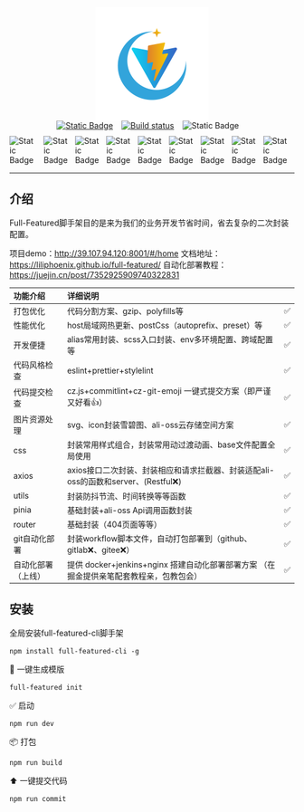 <div style="display:flex;justify-content: center;align-items: center;">
 <img style="width:200px;" src="./public/logo.png"></img>
</div>
<div style="display:flex;justify-content: center;align-items: center;">
<a href="https://www.npmjs.com/package/full-featured-cli">
<img style="margin-right:15px"  alt="Static Badge" src="https://img.shields.io/npm/v/npm.svg?logo=npm">
</a>
<a href="https://github.com/liliphoenix/full-featured/actions">
<img style="margin-right:15px" src="https://img.shields.io/github/actions/workflow/status/simple-icons/simple-icons/verify.yml?branch=develop&logo=github&label=tests" alt="Build status"/>
</a>
<a>
<img style="margin-right:15px"  alt="Static Badge" src="https://img.shields.io/github/license/vigonotion/hass-simpleicons">
</a>

</div>
<div style="display:flex;justify-content: center;align-items: center;margin-top:10px">
<img style="margin-right:15px"  alt="Static Badge" src="https://img.shields.io/static/v1?message=5.0.8&label=Vite&color=e0377c">
<img style="margin-right:10px"  alt="Static Badge" src="https://img.shields.io/badge/Vue-3.4.21-6bbc90">
<img style="margin-right:10px"  alt="Static Badge" src="https://img.shields.io/badge/React-blue">
<img style="margin-right:10px"  alt="Static Badge" src="https://img.shields.io/badge/tailwindCss-skyblue">
<img style="margin-right:10px"  alt="Static Badge" src="https://img.shields.io/badge/scss-pink">
<img style="margin-right:10px"  alt="Static Badge" src="https://img.shields.io/badge/less-317bf8">
<img style="margin-right:10px"  alt="Static Badge" src="https://img.shields.io/badge/aliOss-orange">
<img style="margin-right:10px"  alt="Static Badge" src="https://img.shields.io/badge/monorepo-purple">
<img style="margin-right:10px"  alt="Static Badge" src="https://img.shields.io/badge/pnpm-yellow">

</div>
<hr/>

</div>

## 介绍

Full-Featured脚手架目的是来为我们的业务开发节省时间，省去复杂的二次封装配置。

项目demo：http://39.107.94.120:8001/#/home
文档地址：https://liliphoenix.github.io/full-featured/
自动化部署教程：https://juejin.cn/post/7352925909740322831

| 功能介绍           | 详细说明                                                                                |     |
| :----------------- | :-------------------------------------------------------------------------------------- | :-- |
| 打包优化           | 代码分割方案、gzip、polyfills等                                                         | ✅  |
| 性能优化           | host局域网热更新、postCss（autoprefix、preset）等                                       | ✅  |
| 开发便捷           | alias常用封装、scss入口封装、env多环境配置、跨域配置等                                  | ✅  |
| 代码风格检查       | eslint+prettier+stylelint                                                               | ✅  |
| 代码提交检查       | cz.js+commitlint+cz-git-emoji 一键式提交方案（即严谨又好看👍）                          | ✅  |
| 图片资源处理       | svg、icon封装雪碧图、ali-oss云存储空间方案                                              | ✅  |
| css                | 封装常用样式组合，封装常用动过渡动画、base文件配置全局使用                              | ✅  |
| axios              | axios接口二次封装、封装相应和请求拦截器、封装适配ali-oss的函数和server、(Restful❌)     | ✅  |
| utils              | 封装防抖节流、时间转换等等函数                                                          | ✅  |
| pinia              | 基础封装+ali-oss Api调用函数封装                                                        | ✅  |
| router             | 基础封装（404页面等等）                                                                 | ✅  |
| git自动化部署      | 封装workflow脚本文件，自动打包部署到（github、gitlab❌、gitee❌）                       | ✅  |
| 自动化部署（上线） | 提供 docker+jenkins+nginx 搭建自动化部署部署方案 （在掘金提供亲笔配套教程亲，包教包会） | ✅  |

## 安装

全局安装full-featured-cli脚手架

```
npm install full-featured-cli -g
```

🌈 一键生成模版

```
full-featured init
```

✅ 启动

```
npm run dev
```

📦 打包

```
npm run build
```

⬆️ 一键提交代码

```
npm run commit
```
